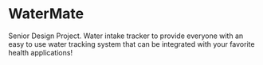 # WaterMate
Senior Design Project. Water intake tracker to provide everyone with an easy to use water tracking system that can be integrated with your favorite health applications!

